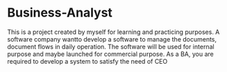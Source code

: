 # Business-Analyst

This is a project created by myself for learning and practicing purposes.
A software company wantto develop a software to manage the documents, document flows in daily operation. The software will be used for internal purpose and maybe launched for commercial purpose.
As a BA, you are required to develop a system to satisfy the need of CEO

